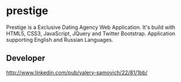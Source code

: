 prestige
========

Prestige is a Exclusive Dating Agency Web Application. It's build with HTML5, CSS3, JavaScript, JQuery and Twitter Bootstrap. Application supporting English and Russian Languages.

Developer
---------
http://www.linkedin.com/pub/valery-samovich/22/81/1bb/
